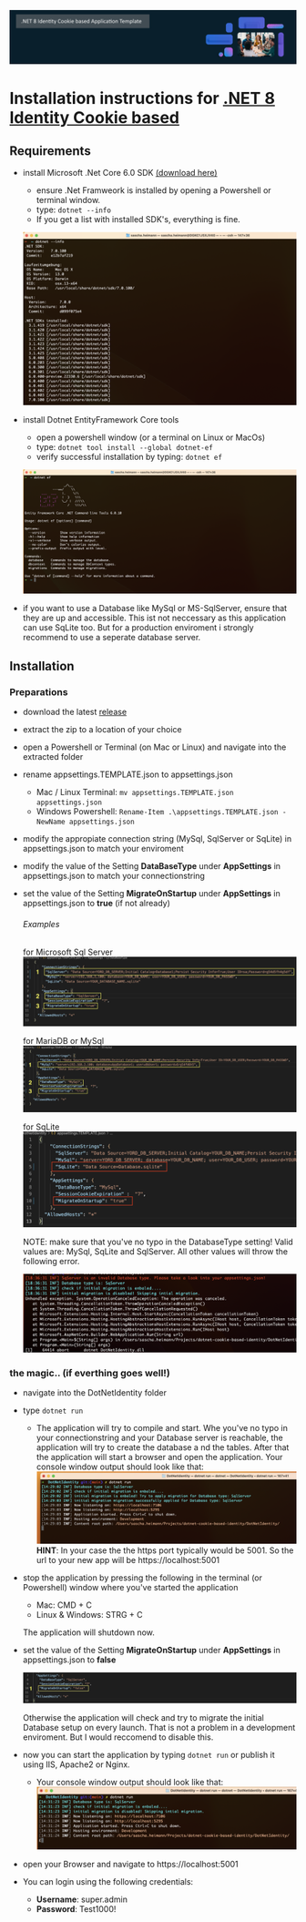  ![image](Screenshots/netBanner.png)

# Installation instructions for [.NET 8 Identity Cookie based](https://github.com/madcoda9000/dotnet-cookie-based-identity)

## Requirements

* install Microsoft .Net Core 6.0 SDK [(download here)](https://dotnet.microsoft.com/en-us/download/dotnet/6.0)
  * ensure .Net Framweork is installed by opening a Powershell or terminal window.
  * type: `dotnet --info`
  * If you get a list with installed SDK's, everything is fine.

   ![dotnet --info](Screenshots/19dotnetimnfo.png)


* install Dotnet EntityFramework Core tools
  * open a powershell window (or a terminal on Linux or MacOs)
  * type: `dotnet tool install --global dotnet-ef`
  * verify successful installation by typing: `dotnet ef`

   ![dotnet ef](Screenshots/18dotnetef.png)
* if you want to use a Database like MySql or MS-SqlServer, ensure that they are up and accessible. This ist not neccessary as this application can use SqLite too. But for a production enviroment i strongly recommend to use a seperate database server.

## Installation

### Preparations

* download the latest [release](https://github.com/madcoda9000/dotnet-cookie-based-identity/releases)
* extract the zip to a location of your choice
* open a Powershell or Terminal (on Mac or Linux) and navigate into the extracted folder
* rename appsettings.TEMPLATE.json to appsettings.json
  * Mac / Linux Terminal: `mv appsettings.TEMPLATE.json appsettings.json`
  * Windows Powershell: `Rename-Item .\appsettings.TEMPLATE.json -NewName appsettings.json`
* modify the appropiate connection string (MySql, SqlServer or SqLite) in appsettings.json to match your enviroment
* modify the value of the Setting **DataBaseType** under **AppSettings** in appsettings.json to match your connectionstring
* set the value of the Setting **MigrateOnStartup** under **AppSettings** in appsettings.json to **true** (if not already)

  ###### Examples

  for Microsoft Sql Server
   ![SqlServer](Screenshots/sqlserver1.png)

  for MariaDB or MySql
   ![MySql](Screenshots/mysql1.png)

  for SqLite
   ![SqLite](Screenshots/sqlite1.png)

  NOTE: make sure that you've no typo in the DatabaseType setting! Valid values are: MySql, SqLite and SqlServer. All other values will throw the following error.

   ![Error - Wrong DatabaseType](Screenshots/error.png)

### the magic.. (if everthing goes well!)

* navigate into the DotNetIdentity folder
* type `dotnet run`
  * The application will try to compile and start. Whe you've no typo in your connectionstring and your Database server is reachable, the application will try to create the database a  nd the tables. After that the application will start a browser and open the application.
    Your console window output should look like that:
     ![dotnet-run1](Screenshots/dotnet-run1.png)
    **HINT**: In your case the the https port typically would be 5001. So the url to your new app will be https://localhost:5001
* stop the application by pressing the following in the terminal (or Powershell) window where you've started the application
  * Mac: CMD + C
  * Linux & Windows: STRG + C

  The application will shutdown now.
* set the value of the Setting **MigrateOnStartup** under **AppSettings** in appsettings.json to **false**

   ![set to false](Screenshots/setMigToFalse.png)

  Otherwise the application will check and try to migrate the initial Database setup on every launch. That is not a problem in a development enviroment. But I would reccomend to disable this.
* now you can start the application by typing `dotnet run` or publish it using IIS, Apache2 or Nginx.
  * Your console window output should look like that:
     ![dotnet-run2](Screenshots/dotnet-run2.png)
* open your Browser and navigate to https://localhost:5001
* You can login using the following credentials:
  * **Username**: super.admin
  * **Password**: Test1000!


